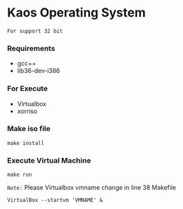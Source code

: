 # Kaos Operating System 

`For support 32 bit` 

### Requirements
* gcc++
* lib36-dev-i386

### For Execute 
* Virtualbox
* xorriso

### Make iso file

```
make install
```

### Execute Virtual Machine

```
make run
```
`Note:`
Please Virtualbox vmname change in line 38 Makefile

```
VirtualBox --startvm 'VMNAME' &
```


